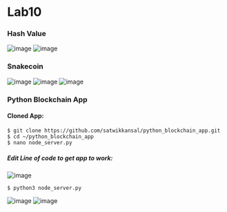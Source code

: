 # Lab10

### Hash Value

![image](https://cdn.discordapp.com/attachments/771717526019244032/1102655766495760444/image.png)
![image](https://cdn.discordapp.com/attachments/771717526019244032/1102656380793532466/image.png)

### Snakecoin
![image](https://cdn.discordapp.com/attachments/771717526019244032/1102660317487575070/image.png)
![image](https://cdn.discordapp.com/attachments/771717526019244032/1102660816592977941/image.png)
![image]()

### Python Blockchain App
#### Cloned App:
```
$ git clone https://github.com/satwikkansal/python_blockchain_app.git
$ cd ~/python_blockchain_app
$ nano node_server.py
```
##### Edit Line of code to get app to work:
![image](https://cdn.discordapp.com/attachments/771717526019244032/1102663938417627156/image.png)

```
$ python3 node_server.py
```
![image](https://cdn.discordapp.com/attachments/771717526019244032/1102667022493548655/image.png)
![image](https://cdn.discordapp.com/attachments/771717526019244032/1102667076138709074/image.png)
